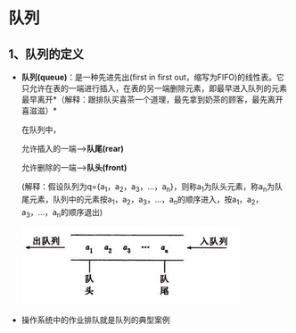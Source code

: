 # 队列

## 1、队列的定义

+ **队列(queue)**：是一种先进先出(first in first out，缩写为FIFO)的线性表。它只允许在表的一端进行插入，在表的另一端删除元素，即最早进入队列的元素最早离开*（解释：跟排队买喜茶一个道理，最先拿到奶茶的顾客，最先离开喜滋滋）*

  在队列中，

  允许插入的一端——>**队尾(rear)**

  允许删除的一端——>**队头(front)**

  (解释：假设队列为q={a<sub>1</sub>，a<sub>2</sub>，a<sub>3</sub>，...，a<sub>n</sub>}，则称a<sub>1</sub>为队头元素，称a<sub>n</sub>为队尾元素，队列中的元素按a<sub>1</sub>，a<sub>2</sub>，a<sub>3</sub>，...，a<sub>n</sub>的顺序进入，按a<sub>1</sub>，a<sub>2</sub>，a<sub>3</sub>，...，a<sub>n</sub>的顺序退出)

  ![queue](images\queue.JPG)

+ 操作系统中的作业排队就是队列的典型案例

  